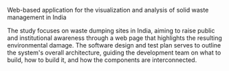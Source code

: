 Web-based application for the visualization and analysis of solid waste management in India 


The study focuses on waste dumping sites in India, aiming to raise public and institutional awareness through a web page that highlights the resulting environmental damage.
The software design and test plan serves to outline the system's overall architecture, guiding the development team on what to build, how to build it, and how the components are interconnected.
